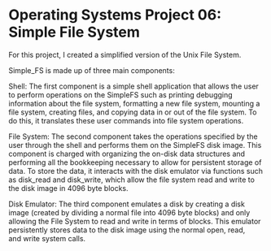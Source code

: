 # Operating Systems Project 06: Simple File System

For this project, I created a simplified version of the Unix File System.

Simple_FS is made up of three main components:

Shell: The first component is a simple shell application that allows the user to perform operations on the SimpleFS such as printing debugging information about the file system, formatting a new file system, mounting a file system, creating files, and copying data in or out of the file system. To do this, it translates these user commands into file system operations.

File System: The second component takes the operations specified by the user through the shell and performs them on the SimpleFS disk image. This component is charged with organizing the on-disk data structures and performing all the bookkeeping necessary to allow for persistent storage of data. To store the data, it interacts with the disk emulator via functions such as disk_read and disk_write, which allow the file system read and write to the disk image in 4096 byte blocks.

Disk Emulator: The third component emulates a disk by creating a disk image (created by dividing a normal file into 4096 byte blocks) and only allowing the File System to read and write in terms of blocks. This emulator persistently stores data to the disk image using the normal open, read, and write system calls.
